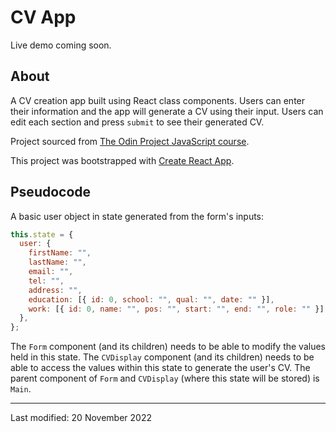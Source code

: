 # CV App

Live demo coming soon.

## About

A CV creation app built using React class components. Users can enter their information and the app will generate a CV using their input. Users can edit each section and press `submit` to see their generated CV.

Project sourced from [The Odin Project JavaScript course](https://www.theodinproject.com/lessons/node-path-javascript-cv-application).

This project was bootstrapped with [Create React App](https://github.com/facebook/create-react-app).

## Pseudocode

A basic user object in state generated from the form's inputs:

```javascript
this.state = {
  user: {
    firstName: "",
    lastName: "",
    email: "",
    tel: "",
    address: "",
    education: [{ id: 0, school: "", qual: "", date: "" }],
    work: [{ id: 0, name: "", pos: "", start: "", end: "", role: "" }],
  },
};
```

The `Form` component (and its children) needs to be able to modify the values held in this state. The `CVDisplay` component (and its children) needs to be able to access the values within this state to generate the user's CV. The parent component of `Form` and `CVDisplay` (where this state will be stored) is `Main`.

---

Last modified: 20 November 2022
